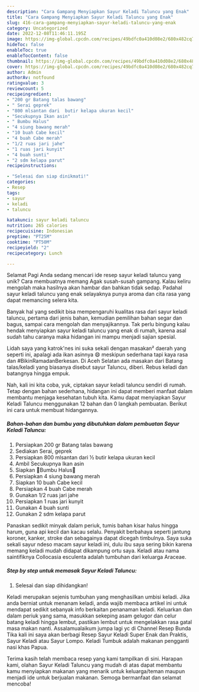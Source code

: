 ```yaml
---
description: "Cara Gampang Menyiapkan Sayur Keladi Taluncu yang Enak"
title: "Cara Gampang Menyiapkan Sayur Keladi Taluncu yang Enak"
slug: 416-cara-gampang-menyiapkan-sayur-keladi-taluncu-yang-enak
category: Uncategorized
date: 2022-12-08T11:46:11.195Z
image: https://img-global.cpcdn.com/recipes/49bdfc0a410d08e2/680x482cq70/sayur-keladi-taluncu-foto-resep-utama.jpg
hideToc: false
enableToc: true
enableTocContent: false
thumbnail: https://img-global.cpcdn.com/recipes/49bdfc0a410d08e2/680x482cq70/sayur-keladi-taluncu-foto-resep-utama.jpg
cover: https://img-global.cpcdn.com/recipes/49bdfc0a410d08e2/680x482cq70/sayur-keladi-taluncu-foto-resep-utama.jpg
author: Admin
authorAv: notfound
ratingvalue: 3
reviewcount: 5
recipeingredient:
- "200 gr Batang talas bawang"
- " Serai geprek"
- "800 mlsantan dari  butir kelapa ukuran kecil"
- "Secukupnya Ikan asin"
- " Bumbu Halus"
- "4 siung bawang merah"
- "10 buah Cabe kecil"
- "4 buah Cabe merah"
- "1/2 ruas jari jahe"
- "1 ruas jari kunyit"
- "4 buah sunti"
- "2 sdm kelapa parut"
recipeinstructions:

- "Selesai dan siap dinikmati!"
categories:
- Resep
tags:
- sayur
- keladi
- taluncu

katakunci: sayur keladi taluncu 
nutrition: 265 calories
recipecuisine: Indonesian
preptime: "PT25M"
cooktime: "PT50M"
recipeyield: "2"
recipecategory: Lunch

---
```



Selamat Pagi Anda sedang mencari ide resep sayur keladi taluncu yang unik? Cara membuatnya memang Agak susah-susah gampang. Kalau keliru mengolah maka hasilnya akan hambar dan bahkan tidak sedap. Padahal sayur keladi taluncu yang enak selayaknya punya aroma dan cita rasa yang dapat memancing selera kita.


Banyak hal yang sedikit bisa mempengaruhi kualitas rasa dari sayur keladi taluncu, pertama dari jenis bahan, kemudian pemilihan bahan segar dan bagus, sampai cara mengolah dan menyajikannya. Tak perlu bingung kalau hendak menyiapkan sayur keladi taluncu yang enak di rumah, karena asal sudah tahu caranya maka hidangan ini mampu menjadi sajian spesial.

Lidah saya yang katrok&#39;nes ini suka sekali dengan masakan² daerah yang seperti ini, apalagi ada ikan asinnya 😄 meskipun sederhana tapi kaya rasa dan #BikinRamadanBerkesan. Di Aceh Selatan ada masakan dari Batang talas/keladi yang biasanya disebut sayur Taluncu, diberi. Rebus keladi dan batangnya hingga empuk.


Nah, kali ini kita coba, yuk, ciptakan sayur keladi taluncu sendiri di rumah. Tetap dengan bahan sederhana, hidangan ini dapat memberi manfaat dalam membantu menjaga kesehatan tubuh kita. Kamu dapat menyiapkan Sayur Keladi Taluncu menggunakan 12 bahan dan 0 langkah pembuatan. Berikut ini cara untuk membuat hidangannya.

<!--inarticleads1-->

##### Bahan-bahan dan bumbu yang dibutuhkan dalam pembuatan Sayur Keladi Taluncu:

1. Persiapkan 200 gr Batang talas bawang
1. Sediakan  Serai, geprek
1. Persiapkan 800 mlsantan dari ½ butir kelapa ukuran kecil
1. Ambil Secukupnya Ikan asin
1. Siapkan  🍁Bumbu Halus🍁
1. Persiapkan 4 siung bawang merah
1. Siapkan 10 buah Cabe kecil
1. Persiapkan 4 buah Cabe merah
1. Gunakan 1/2 ruas jari jahe
1. Persiapkan 1 ruas jari kunyit
1. Gunakan 4 buah sunti
1. Gunakan 2 sdm kelapa parut


Panaskan sedikit minyak dalam periuk, tumis bahan kisar halus hingga harum, guna api kecil dan kacau selalu. Penyakit berbahaya seperti jantung koroner, kanker, stroke dan sebagainya dapat dicegah timbulnya. Saya suka sekali sayur ndeso macam sayur keladi ini, dulu ibu saya sering bikin karena memang keladi mudah didapat dikampung ortu saya. Keladi atau nama saintifiknya Collocasia esculenta adalah tumbuhan dari keluarga Araceae. 

<!--inarticleads2-->

##### Step by step untuk memasak Sayur Keladi Taluncu:


1. Selesai dan siap dihidangkan!

Keladi merupakan sejenis tumbuhan yang menghasilkan umbisi keladi. Jika anda berniat untuk menanam keladi, anda wajib membaca artikel ini untuk mendapat sedikit sebanyak info berkaitan penanaman keladi. Keluarkan dan dalam periuk yang sama, masukkan sekeping asam gelugor dan celur batang keladi hingga lembut, pastikan lembut untuk mengelakkan rasa gatal masa makan nanti. Assalamualaikum jumpa lagi yc di Channel Resep Bunda Tika kali ini saya akan berbagi Resep Sayur Keladi Super Enak dan Praktis, Sayur Keladi atau Sayur Lompo. Keladi Tumbuk adalah makanan pengganti nasi khas Papua. 

Terima kasih telah membaca resep yang kami tampilkan di sini. Harapan kami, olahan Sayur Keladi Taluncu yang mudah di atas dapat membantu kamu menyiapkan makanan yang menarik untuk keluarga/teman maupun menjadi ide untuk berjualan makanan. Semoga bermanfaat dan selamat mencoba!
